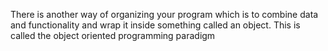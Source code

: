 There is another way of organizing your program which is to combine data and functionality and wrap it inside something called an object. This is called the object oriented programming paradigm
